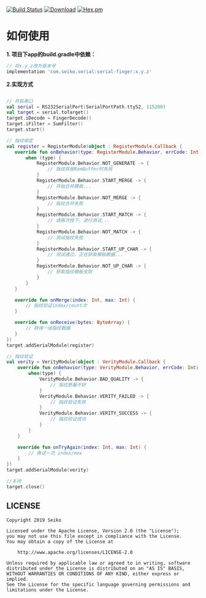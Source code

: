 [![Build Status](https://travis-ci.org/YoKeyword/Fragmentation.svg?branch=master)](https://travis-ci.org/YoKeyword/Fragmentation)
[![Download](https://api.bintray.com/packages/qdsfdhvh/maven/SerialFinger/images/download.svg)](https://bintray.com/qdsfdhvh/maven/SerialFinger/_latestVersion)
[![Hex.pm](https://img.shields.io/hexpm/l/plug.svg)](https://www.apache.org/licenses/LICENSE-2.0)

# 如何使用

**1. 项目下app的build.gradle中依赖：**
````gradle
// 将x.y.z改为版本号
implementation 'com.seiko.serial:serial-finger:x.y.z'
````

**2.实现方式**
````kotlin

// 开启串口
val serial = RS232SerialPort(SerialPortPath.ttyS2, 115200)
val target = serial.toTarget()
target.iDecode = FingerDecode()
target.iFilter = SumFilter()
target.start()

// 指纹绑定
val register = RegisterModule(object : RegisterModule.Callback {
   override fun onBehavior(type: RegisterModule.Behavior, errCode: Int) {
       when (type) {
           RegisterModule.Behavior.NOT_GENERATE -> {
               // 指纹存放RamBuffer时失败
           }
           RegisterModule.Behavior.START_MERGE -> {
               // 开始合并模板...
           }
           RegisterModule.Behavior.NOT_MERGE -> {
               // 指纹合并失败
           }
           RegisterModule.Behavior.START_MATCH -> {
               // 请再次按下，进行测试...
           }
           RegisterModule.Behavior.NOT_MATCH -> {
               // 测试指纹失败
           }
           RegisterModule.Behavior.START_UP_CHAR -> {
               // 测试通过，正在获取模板数据...
           }
           RegisterModule.Behavior.NOT_UP_CHAR -> {
               // 获取指纹模板失败
           }
       }
   }

   override fun onMerge(index: Int, max: Int) {
       // 指纹验证index/count次
   }

   override fun onReceive(bytes: ByteArray) {
       // 获得一组指纹数据
   }
})
target.addSerialModule(register)

// 指纹验证
val verity = VerityModule(object : VerityModule.Callback {
    override fun onBehavior(type: VerityModule.Behavior, errCode: Int) {
        when(type) {
            VerityModule.Behavior.BAD_QUALITY -> {
                // 指纹质量不好
            }
            VerityModule.Behavior.VERITY_FAILED -> {
                // 指纹验证失败
            }
            VerityModule.Behavior.VERITY_SUCCESS -> {
                // 指纹验证成功
            }
        }
    }

    override fun onTryAgain(index: Int, max: Int) {
        // 再试一次 index/max
    }
})
target.addSerialModule(verity)

//关闭
target.close()

````

## LICENSE
````
Copyright 2019 Seiko

Licensed under the Apache License, Version 2.0 (the "License");
you may not use this file except in compliance with the License.
You may obtain a copy of the License at

    http://www.apache.org/licenses/LICENSE-2.0

Unless required by applicable law or agreed to in writing, software
distributed under the License is distributed on an "AS IS" BASIS,
WITHOUT WARRANTIES OR CONDITIONS OF ANY KIND, either express or implied.
See the License for the specific language governing permissions and
limitations under the License.
````
